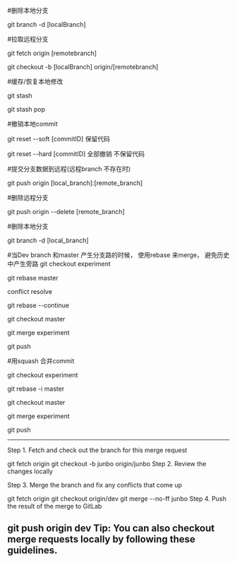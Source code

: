 #删除本地分支

git branch -d [localBranch]

#拉取远程分支

git fetch origin [remotebranch]

git checkout -b [localBranch] origin/[remotebranch]

#缓存/恢复本地修改

git stash

git stash pop

#撤销本地commit

git reset --soft [commitID]    保留代码

git reset --hard [commitID]    全部撤销 不保留代码

#提交分支数据到远程(远程branch 不存在时)

git push origin [local_branch]:[remote_branch]

#删除远程分支

git push origin --delete [remote_branch]

#删除本地分支

git branch -d [local_branch]

#当Dev branch 和master 产生分支路的时候， 使用rebase 来merge， 避免历史中产生旁路
git checkout experiment

git rebase master

  conflict resolve
  
git rebase --continue


git checkout master

git merge experiment

git push


#用squash 合并commit

git checkout experiment

git rebase -i master


git checkout master

git merge experiment

git push

----------------------------------------------------------------------
Step 1. Fetch and check out the branch for this merge request

git fetch origin
git checkout -b junbo origin/junbo
Step 2. Review the changes locally

Step 3. Merge the branch and fix any conflicts that come up

git fetch origin
git checkout origin/dev
git merge --no-ff junbo
Step 4. Push the result of the merge to GitLab

git push origin dev
Tip: You can also checkout merge requests locally by following these guidelines.
-----------------------------------------------------------------------
